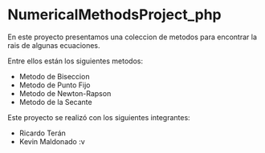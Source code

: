 # NumericalMethodsProject_php

En este proyecto presentamos una coleccion de metodos para encontrar la rais de algunas ecuaciones.

Entre ellos están los siguientes metodos:

* Metodo de Biseccion
* Metodo de Punto Fijo
* Metodo de Newton-Rapson
* Metodo de la Secante

Este proyecto se realizó con los siguientes integrantes:


* Ricardo Terán
* Kevin Maldonado :v
